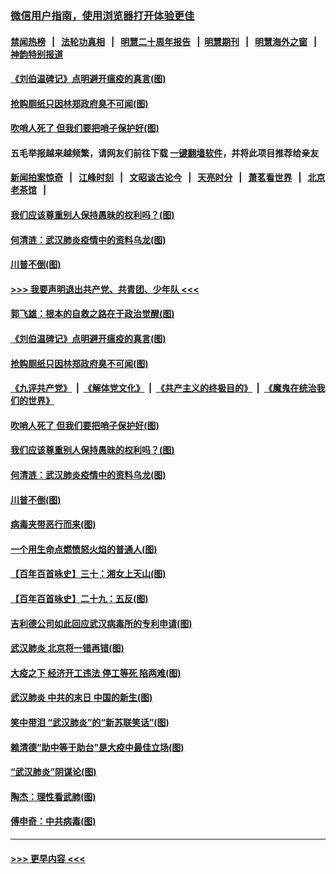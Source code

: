 ### [微信用户指南，使用浏览器打开体验更佳](https://github.com/gfw-breaker/banned-news1/blob/master/indexes/wechat-guide.md?t=0)
#### [禁闻热榜](热点新闻.md?t=0)  &nbsp;&nbsp;|&nbsp;&nbsp; [法轮功真相](https://github.com/gfw-breaker/truth/blob/master/README.md?t=0) &nbsp;&nbsp;|&nbsp;&nbsp; [明慧二十周年报告](https://github.com/gfw-breaker/mh-reports/blob/master/README.md?t=0) &nbsp;&nbsp;|&nbsp;&nbsp;[明慧期刊](https://github.com/gfw-breaker/mh-qikan) &nbsp;&nbsp;|&nbsp;&nbsp; [明慧海外之窗](https://github.com/gfw-breaker/mh-news/blob/master/README.md?t=0) &nbsp;&nbsp;|&nbsp;&nbsp; [神韵特别报道](https://github.com/gfw-breaker/mh-news/blob/master/shenyun.md?t=0)
#### [《刘伯温碑记》点明避开瘟疫的真言(图)](../pages/p4/922344.md?t=02090044) 
#### [抢购厕纸只因林郑政府臭不可闻(图)](../pages/p4/922342.md?t=02090044) 
#### [吹哨人死了 但我们要把哨子保护好(图)](../pages/p4/922341.md?t=02090044) 
#### 五毛举报越来越频繁，请网友们前往下载 [一键翻墙软件](https://github.com/gfw-breaker/ssr-accounts)，并将此项目推荐给亲友
#### [新闻拍案惊奇](https://github.com/gfw-breaker/banned-news1/blob/master/pages/link4.md) &nbsp;&nbsp;|&nbsp;&nbsp; [江峰时刻](https://github.com/gfw-breaker/banned-news1/blob/master/pages/link4.md) &nbsp;&nbsp;|&nbsp;&nbsp; [文昭谈古论今](https://github.com/gfw-breaker/banned-news1/blob/master/pages/link4.md) &nbsp;&nbsp;|&nbsp;&nbsp; [天亮时分](https://github.com/gfw-breaker/banned-news1/blob/master/pages/link4.md) &nbsp;&nbsp;|&nbsp;&nbsp; [萧茗看世界](https://github.com/gfw-breaker/banned-news1/blob/master/pages/link4.md) &nbsp;&nbsp;|&nbsp;&nbsp; [北京老茶馆](https://github.com/gfw-breaker/banned-news1/blob/master/pages/link4.md) &nbsp;&nbsp;|&nbsp;&nbsp; 
#### [我们应该尊重别人保持愚昧的权利吗？(图)](../pages/p4/922340.md?t=02090044) 
#### [何清涟：武汉肺炎疫情中的资料乌龙(图)](../pages/p4/922336.md?t=02090044) 
#### [川普不倒(图)](../pages/p4/922213.md?t=02090044) 
#### [>>> 我要声明退出共产党、共青团、少年队 <<<](https://github.com/begood0513/goodnews/blob/master/quit/letter.md) 
#### [郭飞雄：根本的自救之路在于政治觉醒(图)](../pages/p4/922435.md?t=02090044) 
#### [《刘伯温碑记》点明避开瘟疫的真言(图)](../pages/p4/922344.md?t=02090044) 
#### [抢购厕纸只因林郑政府臭不可闻(图)](../pages/p4/922342.md?t=02090044) 
#### [《九评共产党》](https://github.com/begood0513/9ping.md/blob/master/README.md) &nbsp;|&nbsp; [《解体党文化》](../../../../jtdwh.md/blob/master/README.md)  &nbsp;|&nbsp; [《共产主义的终极目的》](../../../../gczydzjmd.md/blob/master/README.md) &nbsp;|&nbsp; [《魔鬼在统治我们的世界》](../../../../mgztzwmdsj.md/blob/master/README.md) 
#### [吹哨人死了 但我们要把哨子保护好(图)](../pages/p4/922341.md?t=02090044) 
#### [我们应该尊重别人保持愚昧的权利吗？(图)](../pages/p4/922340.md?t=02090044) 
#### [何清涟：武汉肺炎疫情中的资料乌龙(图)](../pages/p4/922336.md?t=02090044) 
#### [川普不倒(图)](../pages/p4/922213.md?t=02090044) 
#### [病毒夹带恶行而来(图)](../pages/p4/922335.md?t=02090044) 
#### [一个用生命点燃愤怒火焰的普通人(图)](../pages/p4/922337.md?t=02090044) 
#### [【百年百首咏史】三十：湘女上天山(图)](../pages/p4/922323.md?t=02090044) 
#### [【百年百首咏史】二十九：五反(图)](../pages/p4/922316.md?t=02090044) 
#### [吉利德公司如此回应武汉病毒所的专利申请(图)](../pages/p4/922230.md?t=02090044) 
#### [武汉肺炎 北京将一错再错(图)](../pages/p4/922222.md?t=02090044) 
#### [大疫之下 经济开工违法 停工等死 陷两难(图)](../pages/p4/922217.md?t=02090044) 
#### [武汉肺炎 中共的末日 中国的新生(图)](../pages/p4/922215.md?t=02090044) 
#### [笑中带泪 “武汉肺炎”的“新苏联笑话”(图)](../pages/p4/922212.md?t=02090044) 
#### [赖清德“助中等于助台”是大疫中最佳立场(图)](../pages/p4/922211.md?t=02090044) 
#### [“武汉肺炎”阴谋论(图)](../pages/p4/922125.md?t=02090044) 
#### [陶杰：理性看武肺(图)](../pages/p4/922122.md?t=02090044) 
#### [傅申奇：中共病毒(图)](../pages/p4/922121.md?t=02090044) 

----
#### [ >>> 更早内容 <<< ](../indexes/p4-earlier.md)
